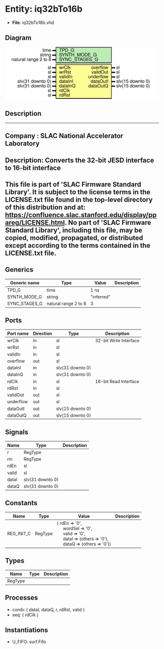 # Entity: iq32bTo16b

- **File**: iq32bTo16b.vhd
## Diagram

![Diagram](iq32bTo16b.svg "Diagram")
## Description

-----------------------------------------------------------------------------
 Company    : SLAC National Accelerator Laboratory
-----------------------------------------------------------------------------
 Description: Converts the 32-bit JESD interface to 16-bit interface
-----------------------------------------------------------------------------
 This file is part of 'SLAC Firmware Standard Library'.
 It is subject to the license terms in the LICENSE.txt file found in the
 top-level directory of this distribution and at:
    https://confluence.slac.stanford.edu/display/ppareg/LICENSE.html.
 No part of 'SLAC Firmware Standard Library', including this file,
 may be copied, modified, propagated, or distributed except according to
 the terms contained in the LICENSE.txt file.
-----------------------------------------------------------------------------
## Generics

| Generic name  | Type                 | Value      | Description |
| ------------- | -------------------- | ---------- | ----------- |
| TPD_G         | time                 | 1 ns       |             |
| SYNTH_MODE_G  | string               | "inferred" |             |
| SYNC_STAGES_G | natural range 2 to 8 | 3          |             |
## Ports

| Port name | Direction | Type             | Description            |
| --------- | --------- | ---------------- | ---------------------- |
| wrClk     | in        | sl               | 32-bit Write Interface |
| wrRst     | in        | sl               |                        |
| validIn   | in        | sl               |                        |
| overflow  | out       | sl               |                        |
| dataInI   | in        | slv(31 downto 0) |                        |
| dataInQ   | in        | slv(31 downto 0) |                        |
| rdClk     | in        | sl               | 16-bit Read Interface  |
| rdRst     | in        | sl               |                        |
| validOut  | out       | sl               |                        |
| underflow | out       | sl               |                        |
| dataOutI  | out       | slv(15 downto 0) |                        |
| dataOutQ  | out       | slv(15 downto 0) |                        |
## Signals

| Name  | Type             | Description |
| ----- | ---------------- | ----------- |
| r     | RegType          |             |
| rin   | RegType          |             |
| rdEn  | sl               |             |
| valid | sl               |             |
| dataI | slv(31 downto 0) |             |
| dataQ | slv(31 downto 0) |             |
## Constants

| Name       | Type    | Value                                                                                                                                                                                                                                                                                    | Description |
| ---------- | ------- | ---------------------------------------------------------------------------------------------------------------------------------------------------------------------------------------------------------------------------------------------------------------------------------------- | ----------- |
| REG_INIT_C | RegType |  (       rdEn    => '0',<br><span style="padding-left:20px">       wordSel => '0',<br><span style="padding-left:20px">       valid   => '0',<br><span style="padding-left:20px">       dataI   => (others => '0'),<br><span style="padding-left:20px">       dataQ   => (others => '0')) |             |
## Types

| Name    | Type | Description |
| ------- | ---- | ----------- |
| RegType |      |             |
## Processes
- comb: ( dataI, dataQ, r, rdRst, valid )
- seq: ( rdClk )
## Instantiations

- U_FIFO: surf.Fifo
